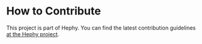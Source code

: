 # How to Contribute

This project is part of Hephy. You can find the latest contribution
guidelines [at the Hephy project](https://github.com/teamhephy/deis/blob/master/CONTRIBUTING.md).
